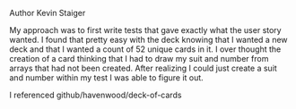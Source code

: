 Author Kevin Staiger

My approach was to first write tests that gave exactly what the user story wanted.  I found that pretty easy with the deck knowing that I wanted a new deck and that I wanted a count of 52 unique cards in it.  I over thought the creation of a card thinking that I had to draw my suit and number from arrays that had not been created.  After realizing I could just create a suit and number within my test I was able to figure it out.

I referenced github/havenwood/deck-of-cards
